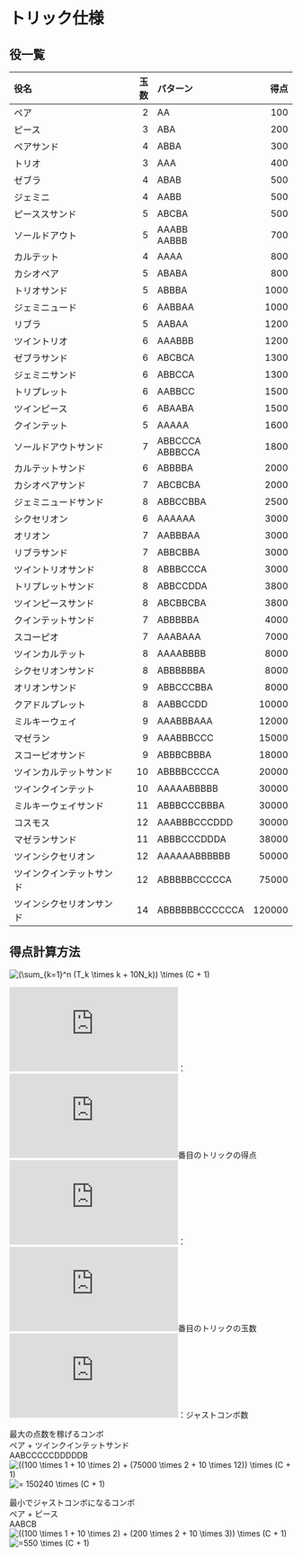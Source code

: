 # トリック仕様

## 役一覧

|役名|玉数|パターン|得点|
|:--|--:|:--|--:|
|ペア|2|AA|100|
|ピース|3|ABA|200|
|ペアサンド|4|ABBA|300|
|トリオ|3|AAA|400|
|ゼブラ|4|ABAB|500|
|ジェミニ|4|AABB|500|
|ピーススサ​​ンド|5|ABCBA|500|
|ソールドアウト|5|AAABB<br>AABBB|700|
|カルテット|4|AAAA|800|
|カシオペア|5|ABABA|800|
|トリオサンド|5|ABBBA|1000|
|ジェミニュード|6|AABBAA|1000|
|リブラ|5|AABAA|1200|
|ツイントリオ|6|AAABBB|1200|
|ゼブラサンド|6|ABCBCA|1300|
|ジェミニサンド|6|ABBCCA|1300|
|トリプレット|6|AABBCC|1500|
|ツインピース|6|ABAABA|1500|
|クインテット|5|AAAAA|1600|
|ソールドアウトサンド|7|ABBCCCA<br>ABBBCCA|1800|
|カルテットサンド|6|ABBBBA|2000|
|カシオペアサンド|7|ABCBCBA|2000|
|ジェミニュードサンド|8|ABBCCBBA|2500|
|シクセリオン|6|AAAAAA|3000|
|オリオン|7|AABBBAA|3000|
|リブラサンド|7|ABBCBBA|3000|
|ツイントリオサンド|8|ABBBCCCA|3000|
|トリプレットサンド|8|ABBCCDDA|3800|
|ツインピースサンド|8|ABCBBCBA|3800|
|クインテットサンド|7|ABBBBBA|4000|
|スコーピオ|7|AAABAAA|7000|
|ツインカルテット|8|AAAABBBB|8000|
|シクセリオンサンド|8|ABBBBBBA|8000|
|オリオンサンド|9|ABBCCCBBA|8000|
|クアドルプレット|8|AABBCCDD|10000|
|ミルキーウェイ|9|AAABBBAAA|12000|
|マゼラン|9|AAABBBCCC|15000|
|スコーピオサンド|9|ABBBCBBBA|18000|
|ツインカルテットサンド|10|ABBBBCCCCA|20000|
|ツインクインテット|10|AAAAABBBBB|30000|
|ミルキーウェイサンド|11|ABBBCCCBBBA|30000|
|コスモス|12|AAABBBCCCDDD|30000|
|マゼランサンド|11|ABBBCCCDDDA|38000|
|ツインシクセリオン|12|AAAAAABBBBBB|50000|
|ツインクインテットサンド|12|ABBBBBCCCCCA|75000|
|ツインシクセリオンサンド|14|ABBBBBBCCCCCCA|120000|

## 得点計算方法

![(\sum_{k=1}^n (T_k \times k + 10N_k)) \times (C + 1)](https://latex.codecogs.com/gif.latex?(\sum_{k=1}^n&space;(T_k&space;\times&space;k&space;&plus;&space;10N_k))&space;\times&space;(C&space;&plus;&space;1))

![T_k](https://latex.codecogs.com/gif.latex?T_k)：![k](https://latex.codecogs.com/gif.latex?k)番目のトリックの得点  
![N_k](https://latex.codecogs.com/gif.latex?N_k)：![k](https://latex.codecogs.com/gif.latex?k)番目のトリックの玉数  
![k](https://latex.codecogs.com/gif.latex?C)：ジャストコンボ数  

最大の点数を稼げるコンボ  
ペア + ツインクインテットサンド  
AABCCCCCDDDDDB  
![((100 \times 1 + 10 \times 2) + (75000 \times 2 + 10 \times 12)) \times (C + 1)](https://latex.codecogs.com/gif.latex?((100&space;\times&space;1&space;&plus;&space;10&space;\times&space;2)&space;&plus;&space;(75000&space;\times&space;2&space;&plus;&space;10&space;\times&space;12))&space;\times&space;(C&space;&plus;&space;1))  
![= 150240 \times (C + 1)](https://latex.codecogs.com/gif.latex?=&space;150240&space;\times&space;(C&space;&plus;&space;1))

最小でジャストコンボになるコンボ  
ペア + ピース  
AABCB  
![((100 \times 1 + 10 \times 2) + (200 \times 2 + 10 \times 3)) \times (C + 1)](https://latex.codecogs.com/gif.latex?((100&space;\times&space;1&space;&plus;&space;10&space;\times&space;2)&space;&plus;&space;(200&space;\times&space;2&space;&plus;&space;10&space;\times&space;3))&space;\times&space;(C&space;&plus;&space;1))  
![=550 \times (C + 1)](https://latex.codecogs.com/gif.latex?=550&space;\times&space;(C&space;&plus;&space;1))
